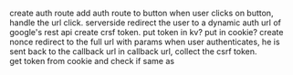 create auth route
add auth route to button
when user clicks on button, handle the url click. serverside redirect the user to a dynamic auth url of google's rest api
    create crsf token. put token in kv? put in cookie?
    create nonce
    redirect to the full url with params
    when user authenticates, he is sent back to the callback url
    in callback url, collect the csrf token.  
    get token from cookie and check if same as 
